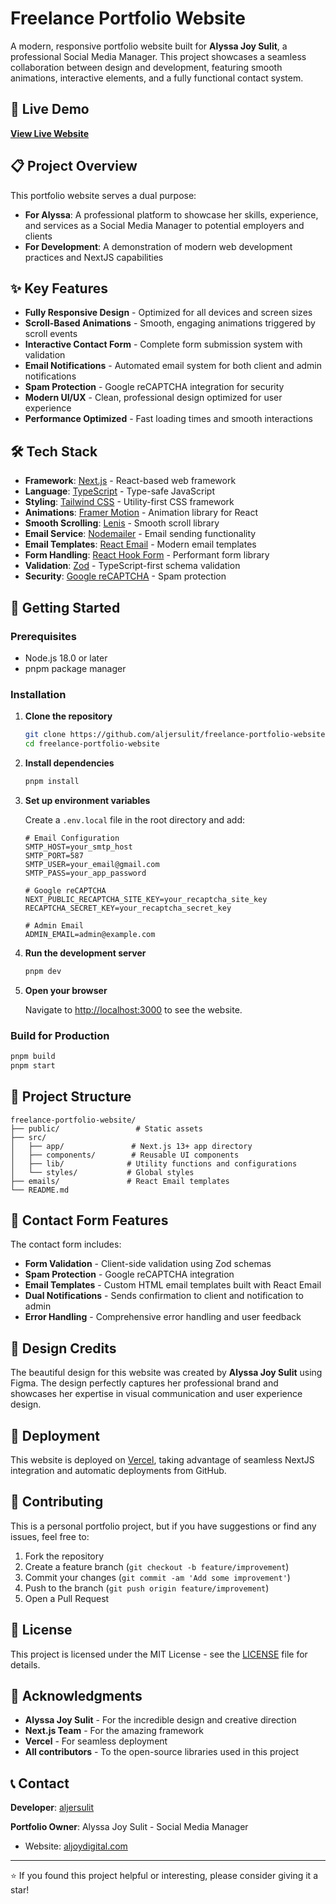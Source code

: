 # Freelance Portfolio Website

A modern, responsive portfolio website built for **Alyssa Joy Sulit**, a professional Social Media Manager. This project showcases a seamless collaboration between design and development, featuring smooth animations, interactive elements, and a fully functional contact system.

## 🌟 Live Demo

**[View Live Website](https://aljoydigital.com/)**

## 📋 Project Overview

This portfolio website serves a dual purpose:
- **For Alyssa**: A professional platform to showcase her skills, experience, and services as a Social Media Manager to potential employers and clients
- **For Development**: A demonstration of modern web development practices and NextJS capabilities

## ✨ Key Features

- **Fully Responsive Design** - Optimized for all devices and screen sizes
- **Scroll-Based Animations** - Smooth, engaging animations triggered by scroll events
- **Interactive Contact Form** - Complete form submission system with validation
- **Email Notifications** - Automated email system for both client and admin notifications
- **Spam Protection** - Google reCAPTCHA integration for security
- **Modern UI/UX** - Clean, professional design optimized for user experience
- **Performance Optimized** - Fast loading times and smooth interactions

## 🛠️ Tech Stack

- **Framework**: [Next.js](https://nextjs.org/) - React-based web framework
- **Language**: [TypeScript](https://www.typescriptlang.org/) - Type-safe JavaScript
- **Styling**: [Tailwind CSS](https://tailwindcss.com/) - Utility-first CSS framework
- **Animations**: [Framer Motion](https://www.framer.com/motion/) - Animation library for React
- **Smooth Scrolling**: [Lenis](https://github.com/studio-freight/lenis) - Smooth scroll library
- **Email Service**: [Nodemailer](https://nodemailer.com/) - Email sending functionality
- **Email Templates**: [React Email](https://react.email/) - Modern email templates
- **Form Handling**: [React Hook Form](https://react-hook-form.com/) - Performant form library
- **Validation**: [Zod](https://zod.dev/) - TypeScript-first schema validation
- **Security**: [Google reCAPTCHA](https://www.google.com/recaptcha/) - Spam protection

## 🚀 Getting Started

### Prerequisites

- Node.js 18.0 or later
- pnpm package manager

### Installation

1. **Clone the repository**
   ```bash
   git clone https://github.com/aljersulit/freelance-portfolio-website.git
   cd freelance-portfolio-website
   ```

2. **Install dependencies**
   ```bash
   pnpm install
   ```

3. **Set up environment variables**
   
   Create a `.env.local` file in the root directory and add:
   ```env
   # Email Configuration
   SMTP_HOST=your_smtp_host
   SMTP_PORT=587
   SMTP_USER=your_email@gmail.com
   SMTP_PASS=your_app_password
   
   # Google reCAPTCHA
   NEXT_PUBLIC_RECAPTCHA_SITE_KEY=your_recaptcha_site_key
   RECAPTCHA_SECRET_KEY=your_recaptcha_secret_key
   
   # Admin Email
   ADMIN_EMAIL=admin@example.com
   ```

4. **Run the development server**
   ```bash
   pnpm dev
   ```

5. **Open your browser**
   
   Navigate to [http://localhost:3000](http://localhost:3000) to see the website.

### Build for Production

```bash
pnpm build
pnpm start
```

## 📁 Project Structure

```
freelance-portfolio-website/
├── public/                 # Static assets
├── src/
│   ├── app/               # Next.js 13+ app directory
│   ├── components/        # Reusable UI components
│   ├── lib/              # Utility functions and configurations
│   └── styles/           # Global styles
├── emails/               # React Email templates
└── README.md
```

## 📧 Contact Form Features

The contact form includes:
- **Form Validation** - Client-side validation using Zod schemas
- **Spam Protection** - Google reCAPTCHA integration
- **Email Templates** - Custom HTML email templates built with React Email
- **Dual Notifications** - Sends confirmation to client and notification to admin
- **Error Handling** - Comprehensive error handling and user feedback

## 🎨 Design Credits

The beautiful design for this website was created by **Alyssa Joy Sulit** using Figma. The design perfectly captures her professional brand and showcases her expertise in visual communication and user experience design.

## 🚀 Deployment

This website is deployed on [Vercel](https://vercel.com/), taking advantage of seamless NextJS integration and automatic deployments from GitHub.

## 🤝 Contributing

This is a personal portfolio project, but if you have suggestions or find any issues, feel free to:

1. Fork the repository
2. Create a feature branch (`git checkout -b feature/improvement`)
3. Commit your changes (`git commit -am 'Add some improvement'`)
4. Push to the branch (`git push origin feature/improvement`)
5. Open a Pull Request

## 📄 License

This project is licensed under the MIT License - see the [LICENSE](LICENSE) file for details.

## 🙏 Acknowledgments

- **Alyssa Joy Sulit** - For the incredible design and creative direction
- **Next.js Team** - For the amazing framework
- **Vercel** - For seamless deployment
- **All contributors** - To the open-source libraries used in this project

## 📞 Contact

**Developer**: [aljersulit](https://github.com/aljersulit)

**Portfolio Owner**: Alyssa Joy Sulit - Social Media Manager
- Website: [aljoydigital.com](https://aljoydigital.com/)

---

⭐ If you found this project helpful or interesting, please consider giving it a star!